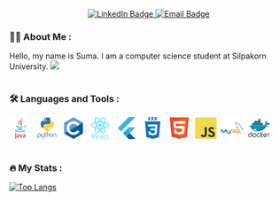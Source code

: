 

<!--
**Sukumaporn2546/Sukumaporn2546** is a ✨ _special_ ✨ repository because its `README.md` (this file) appears on your GitHub profile.

Here are some ideas to get you started:

- 🔭 I’m currently working on ...
- 🌱 I’m currently learning ...
- 👯 I’m looking to collaborate on ...
- 🤔 I’m looking for help with ...
- 💬 Ask me about ...
- 📫 How to reach me: ...
- 😄 Pronouns: ...
- ⚡ Fun fact: ...
-->
<!--<div id="header" align="center">
  <img src="https://i.giphy.com/media/v1.Y2lkPTc5MGI3NjExcm16ZnFnOGlkMTJocTEzNjNzZGlkaW1jOTN5dXl4bTZoZ3g2cXI0ZCZlcD12MV9pbnRlcm5hbF9naWZfYnlfaWQmY3Q9Zw/L1R1tvI9svkIWwpVYr/giphy.gif" width="200"/>
</div>
-->
<div id="badges" align="center">
  <a href="https://www.linkedin.com/in/sukumaporn-muaunwongtum-854628336/" target="_blank">
    <img src="https://img.shields.io/badge/LinkedIn-blue?style=for-the-badge&logo=linkedin&logoColor=white" alt="LinkedIn Badge"/>
  </a>
  <a href="muaunwongtum_s@silpakorn.edu" target="_blank">
    <img src="https://img.shields.io/badge/Email-red?style=for-the-badge&logo=Email&logoColor=white" alt="Email Badge"/>
  </a>
</div>
<div align="center"
<img src="https://komarev.com/ghpvc/?username=Sukumaporn2546&style=flat-square&color=blue" alt=""/>
</div>

### :woman_technologist: About Me :
Hello, my name is Suma. I am a computer science student at Silpakorn University. <img src="https://media.giphy.com/media/WUlplcMpOCEmTGBtBW/giphy.gif" width="30">
#
### :hammer_and_wrench: Languages and Tools :
<div>
  <img src="https://github.com/devicons/devicon/blob/master/icons/java/java-original-wordmark.svg" title="Java" alt="Java" width="40" height="40"/>&nbsp;
  <img src="https://github.com/devicons/devicon/blob/master/icons/python/python-original-wordmark.svg" title="Python" alt="Python" width="40" height="40"/>&nbsp;
  <img src="https://github.com/devicons/devicon/blob/master/icons/c/c-original.svg" title="C" alt="C" width="40" height="40"/>&nbsp;
  <img src="https://github.com/devicons/devicon/blob/master/icons/react/react-original-wordmark.svg" title="React" alt="React" width="40" height="40"/>&nbsp;
  <img src="https://github.com/devicons/devicon/blob/master/icons/flutter/flutter-original.svg" title="Flutter" alt="Flutter" width="40" height="40"/>&nbsp;
  <img src="https://github.com/devicons/devicon/blob/master/icons/css3/css3-plain-wordmark.svg"  title="CSS3" alt="CSS" width="40" height="40"/>&nbsp;
  <img src="https://github.com/devicons/devicon/blob/master/icons/html5/html5-original.svg" title="HTML5" alt="HTML" width="40" height="40"/>&nbsp;
  <img src="https://github.com/devicons/devicon/blob/master/icons/javascript/javascript-original.svg" title="JavaScript" alt="JavaScript" width="40" height="40"/>&nbsp;
  <img src="https://github.com/devicons/devicon/blob/master/icons/mysql/mysql-original-wordmark.svg" title="MySQL"  alt="MySQL" width="40" height="40"/>&nbsp;
  <img src="https://github.com/devicons/devicon/blob/master/icons/docker/docker-original-wordmark.svg" title="Docker" alt="Docker" width="40" height="40"/>&nbsp;
</div>

#

### :fire: My Stats :
[![Top Langs](https://github-readme-stats.vercel.app/api/top-langs/?username=Sukumaporn2546&layout=compact&theme=vision-friendly-dark)](https://github.com/anuraghazra/github-readme-stats)


